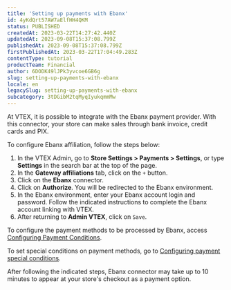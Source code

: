 ```yaml
---
title: 'Setting up payments with Ebanx'
id: 4yKdQrt57AW7aElfHH4QKM
status: PUBLISHED
createdAt: 2023-03-22T14:27:42.440Z
updatedAt: 2023-09-08T15:37:08.799Z
publishedAt: 2023-09-08T15:37:08.799Z
firstPublishedAt: 2023-03-22T17:04:49.283Z
contentType: tutorial
productTeam: Financial
author: 6DODK49lJPk3yvcoe6GB6g
slug: setting-up-payments-with-ebanx
locale: en
legacySlug: setting-up-payments-with-ebanx
subcategory: 3tDGibM2tqMyqIyukqmmMw
---
```


At VTEX, it is possible to integrate with the Ebanx payment provider. With this connector, your store can make sales through bank invoice, credit cards and PIX.

To configure Ebanx affiliation, follow the steps below:

1. In the VTEX Admin, go to __Store Settings > Payments > Settings__, or type __Settings__ in the search bar at the top of the page.
2. In the __Gateway affiliations__ tab, click on the `+` button.
3. Click on the __Ebanx__ connector.
4. Click on __Authorize__. You will be redirected to the Ebanx environment.
5. In the Ebanx environment, enter your Ebanx account login and password. Follow the indicated instructions to complete the Ebanx account linking with VTEX.
6. After returning to __Admin VTEX__, click on `Save`.

To configure the payment methods to be processed by Ebanx, access [Configuring Payment Conditions](https://help.vtex.com/en/tutorial/how-to-configure-payment-conditions--tutorials_455#).

To set special conditions on payment methods, go to [Configuring payment special conditions](https://help.vtex.com/en/tutorial/special-conditions--tutorials_456#).

After following the indicated steps, Ebanx connector may take up to 10 minutes to appear at your store's checkout as a payment option.
